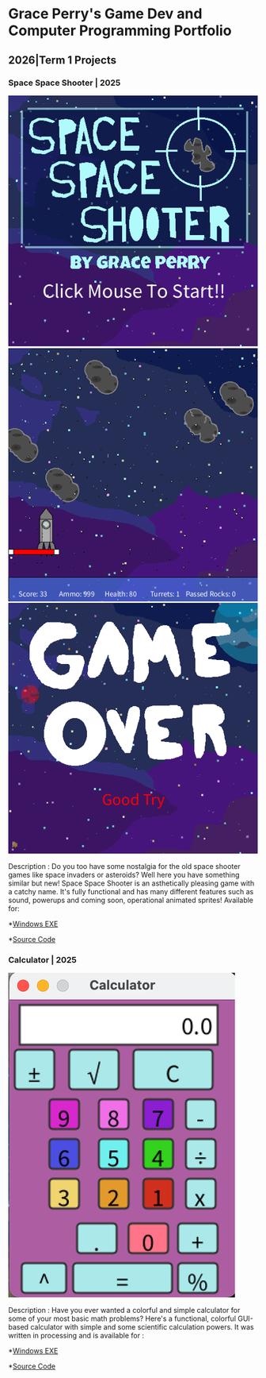 # Grace Perry's Game Dev and Computer Programming Portfolio

## 2026|Term 1 Projects

### Space Space Shooter | 2025

![Space Space Shooter Start Screen](https://github.com/GrassPerry/GameDevPortfolio/blob/main/images/SpaceGameStart.png?raw=true)
![Space Space Shooter Game](https://github.com/GrassPerry/GameDevPortfolio/blob/main/images/SpaceGame.png?raw=true)
![Space Space Shooter Over Screen](https://github.com/GrassPerry/GameDevPortfolio/blob/main/images/SpaceGameOver.png?raw=true)

Description : Do you too have some nostalgia for the old space shooter games like space invaders or asteroids? Well here you have something similar but new! Space Space Shooter is an asthetically pleasing game with a catchy name. It's fully functional and has many different features such as sound, powerups and coming soon, operational animated sprites! Available for:



*[Windows EXE](https://github.com/GrassPerry/GameDevPortfolio/blob/main/src/SpaceGame/readme.md)

*[Source Code]()

### Calculator | 2025

![Calculator](https://github.com/GrassPerry/GameDevPortfolio/blob/main/images/calculator.png?raw=true)

Description : Have you ever wanted a colorful and simple calculator for some of your most basic math problems? Here's a functional, colorful GUI-based calculator with simple and some scientific calculation powers. It was written in processing and is available for :

*[Windows EXE](https://github.com/GrassPerry/GameDevPortfolio/blob/main/src/calc/windows-amd64.zip)

*[Source Code]()

